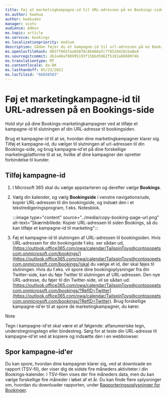 ```yaml
---
title: Føj et marketingkampagne-id til URL-adressen på en Bookings-side
ms.author: kwekua
author: kwekuako
manager: scotv
audience: Admin
ms.topic: article
ms.service: bookings
ms.localizationpriority: medium
description: Sådan føjer du et kampagne-id til url-adressen på en Bookings-side
ms.openlocfilehash: 003f7665faa03070c8b608afc778528420cba8e8
ms.sourcegitcommit: db1e48af88995193f15bbd5962f5101a6088074b
ms.translationtype: MT
ms.contentlocale: da-DK
ms.lasthandoff: 05/23/2022
ms.locfileid: "66858583"
---
```

# <a name="add-a-marketing-campaign-id-to-a-bookings-page-url"></a>Føj et marketingkampagne-id til URL-adressen på en Bookings-side

Hold styr på dine Bookings-marketingkampagner ved at tilføje et kampagne-id til slutningen af din URL-adresse til bookingsiden.

Brug et kampagne-id til at se, hvordan dine marketingkampagner klarer sig. Tilføj et kampagne-id, du vælger til slutningen af url-adressen til din Bookings-side, og brug kampagne-id'et på dine forskellige marketingplatforme til at se, hvilke af dine kampagner der opretter forbindelse til kunder.

## <a name="add-campaign-id"></a>Tilføj kampagne-id

1. I Microsoft 365 skal du vælge appstarteren og derefter vælge **Bookings**.

2. Vælg din kalender, og vælg **Bookingside** i venstre navigationsrude, kopiér URL-adressen til din bookingside, og indsæt den i et tekstredigeringsprogram, f.eks. Notesblok.

    :::image type="content" source="../media/copy-booking-page-url.png" alt-text="Skærmbillede: Kopiér URL-adressen til siden Bookings, så du kan tilføje et kampagne-id til marketing":::

3. Føj et kampagne-id til slutningen af URL-adressen til bookingsiden. Hvis URL-adressen for din bookingside f.eks. ser sådan ud, [https://outlook.office365.com/owa/calendar/TailspinToys@contosopetscom.onmicrosoft.com/bookings/](https://outlook.office365.com/owa/calendar/TailspinToys@contosopetscom.onmicrosoft.com/bookings/)skal du vælge et id, der skal føjes til slutningen. Hvis du f.eks. vil spore dine bookingoplysninger fra din Twitter-side, kan du føje Twitter til slutningen af URL-adressen. Den nye URL-adresse, du føjer til din Twitter-side, vil se sådan ud: [https://outlook.office365.com/owa/calendar/TailspinToys@contosopetscom.onmicrosoft.com/bookings/?RefID=Twitter](https://outlook.office365.com/owa/calendar/TailspinToys@contosopetscom.onmicrosoft.com/bookings/?RefID=Twitter). Brug forskellige kampagne-id'er til at spore de marketingkampagner, du kører.

> [!NOTE]
> Tegn i kampagne-id'et skal være et af følgende: alfanumeriske tegn, understregningstegn eller bindestreg. Sørg for at teste din URL-adresse til kampagne-id'et ved at kopiere og indsætte den i en webbrowser.

## <a name="track-campaign-ids"></a>Spor kampagne-id'er

Du kan spore, hvordan dine kampagner klarer sig, ved at downloade en rapport (TSV-fil), der viser dig de sidste fire måneders aktiviteter i din Bookings-kalender. I TSV-filen vises der fire måneders data, men du kan vælge forskellige fire måneder i løbet af et år. Du kan finde flere oplysninger om, hvordan du downloader rapporten, under [Rapporteringsoplysninger for Bookinger](reporting-info.md).
